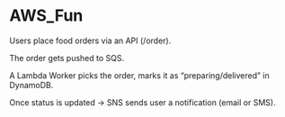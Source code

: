 # AWS_Fun

Users place food orders via an API (/order).

The order gets pushed to SQS.

A Lambda Worker picks the order, marks it as “preparing/delivered” in DynamoDB.

Once status is updated → SNS sends user a notification (email or SMS).
